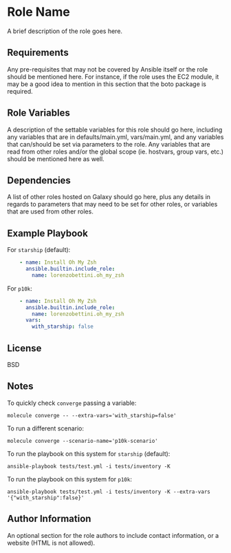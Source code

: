 Role Name
=========

A brief description of the role goes here.

Requirements
------------

Any pre-requisites that may not be covered by Ansible itself or the role should be mentioned here. For instance, if the role uses the EC2 module, it may be a good idea to mention in this section that the boto package is required.

Role Variables
--------------

A description of the settable variables for this role should go here, including any variables that are in defaults/main.yml, vars/main.yml, and any variables that can/should be set via parameters to the role. Any variables that are read from other roles and/or the global scope (ie. hostvars, group vars, etc.) should be mentioned here as well.

Dependencies
------------

A list of other roles hosted on Galaxy should go here, plus any details in regards to parameters that may need to be set for other roles, or variables that are used from other roles.

Example Playbook
----------------

For `starship` (default):

```yaml
    - name: Install Oh My Zsh
      ansible.builtin.include_role:
        name: lorenzobettini.oh_my_zsh
```

For `p10k`:

```yaml
    - name: Install Oh My Zsh
      ansible.builtin.include_role:
        name: lorenzobettini.oh_my_zsh
      vars:
        with_starship: false
```

License
-------

BSD

Notes
-------

To quickly check `converge` passing a variable:

```
molecule converge -- --extra-vars='with_starship=false'
```

To run a different scenario:

```
molecule converge --scenario-name='p10k-scenario'
```

To run the playbook on this system for `starship` (default):

```
ansible-playbook tests/test.yml -i tests/inventory -K
```

To run the playbook on this system for `p10k`:

```
ansible-playbook tests/test.yml -i tests/inventory -K --extra-vars '{"with_starship":false}'
```

Author Information
------------------

An optional section for the role authors to include contact information, or a website (HTML is not allowed).
